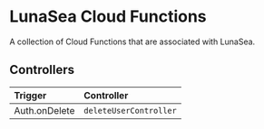 # LunaSea Cloud Functions

A collection of Cloud Functions that are associated with LunaSea.

## Controllers

| Trigger       | Controller             |
| :------------ | :--------------------- |
| Auth.onDelete | `deleteUserController` |
